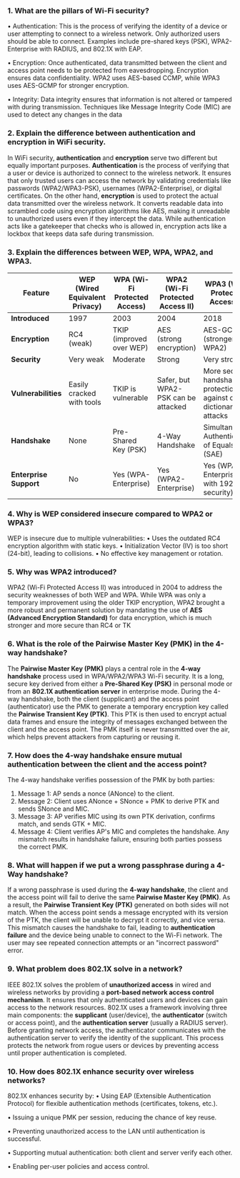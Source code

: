### 1. What are the pillars of Wi-Fi security?


•	Authentication: This is the process of verifying the identity of a device or user attempting to connect to a wireless network. Only authorized users should be able to connect. Examples include pre-shared keys (PSK), WPA2-Enterprise with RADIUS, and 802.1X with EAP.

•	Encryption: Once authenticated, data transmitted between the client and access point needs to be protected from eavesdropping. Encryption ensures data confidentiality. WPA2 uses AES-based CCMP, while WPA3 uses AES-GCMP for stronger encryption.

•	Integrity: Data integrity ensures that information is not altered or tampered with during transmission. Techniques like Message Integrity Code (MIC) are used to detect any changes in the data
### 2. Explain the difference between authentication and encryption in WiFi security.
In WiFi security, **authentication** and **encryption** serve two different but equally important purposes. **Authentication** is the process of verifying that a user or device is authorized to connect to the wireless network. It ensures that only trusted users can access the network by validating credentials like passwords (WPA2/WPA3-PSK), usernames (WPA2-Enterprise), or digital certificates. On the other hand, **encryption** is used to protect the actual data transmitted over the wireless network. It converts readable data into scrambled code using encryption algorithms like AES, making it unreadable to unauthorized users even if they intercept the data. While authentication acts like a gatekeeper that checks who is allowed in, encryption acts like a lockbox that keeps data safe during transmission.

### 3. Explain the differences between WEP, WPA, WPA2, and WPA3.
| Feature        | WEP (Wired Equivalent Privacy) | WPA (Wi-Fi Protected Access) | WPA2 (Wi-Fi Protected Access II) | WPA3 (Wi-Fi Protected Access III) |
|----------------|-------------------------------|------------------------------|----------------------------------|-----------------------------------|
| **Introduced** | 1997                          | 2003                         | 2004                             | 2018                              |
| **Encryption** | RC4 (weak)                    | TKIP (improved over WEP)     | AES (strong encryption)          | AES-GCMP (stronger than WPA2)     |
| **Security**   | Very weak                     | Moderate                     | Strong                           | Very strong                       |
| **Vulnerabilities** | Easily cracked with tools     | TKIP is vulnerable           | Safer, but WPA2-PSK can be attacked | More secure handshake, protection against offline dictionary attacks |
| **Handshake**  | None                          | Pre-Shared Key (PSK)         | 4-Way Handshake                  | Simultaneous Authentication of Equals (SAE) |
| **Enterprise Support** | No                        | Yes (WPA-Enterprise)         | Yes (WPA2-Enterprise)            | Yes (WPA3-Enterprise with 192-bit security) |
              
### 4. Why is WEP considered insecure compared to WPA2 or WPA3?
WEP is insecure due to multiple vulnerabilities:
•	Uses the outdated RC4 encryption algorithm with static keys.
•	Initialization Vector (IV) is too short (24-bit), leading to collisions.
•	No effective key management or rotation.

### 5. Why was WPA2 introduced?
WPA2 (Wi-Fi Protected Access II) was introduced in 2004 to address the security weaknesses of both WEP and WPA. While WPA was only a temporary improvement using the older TKIP encryption, WPA2 brought a more robust and permanent solution by mandating the use of **AES (Advanced Encryption Standard)** for data encryption, which is much stronger and more secure than RC4 or TK


### 6. What is the role of the Pairwise Master Key (PMK) in the 4-way handshake?
The **Pairwise Master Key (PMK)** plays a central role in the **4-way handshake** process used in WPA/WPA2/WPA3 Wi-Fi security. It is a long, secure key derived from either a **Pre-Shared Key (PSK)** in personal mode or from an **802.1X authentication server** in enterprise mode. During the 4-way handshake, both the client (supplicant) and the access point (authenticator) use the PMK to generate a temporary encryption key called the **Pairwise Transient Key (PTK)**. This PTK is then used to encrypt actual data frames and ensure the integrity of messages exchanged between the client and the access point. The PMK itself is never transmitted over the air, which helps prevent attackers from capturing or reusing it.

### 7. How does the 4-way handshake ensure mutual authentication between the client and the access point?
The 4-way handshake verifies possession of the PMK by both parties:
1.	Message 1: AP sends a nonce (ANonce) to the client.
2.	Message 2: Client uses ANonce + SNonce + PMK to derive PTK and sends SNonce and MIC.
3.	Message 3: AP verifies MIC using its own PTK derivation, confirms match, and sends GTK + MIC.
4.	Message 4: Client verifies AP's MIC and completes the handshake.
Any mismatch results in handshake failure, ensuring both parties possess the correct PMK.


### 8. What will happen if we put a wrong passphrase during a 4-Way handshake?
If a wrong passphrase is used during the **4-way handshake**, the client and the access point will fail to derive the same **Pairwise Master Key (PMK)**. As a result, the **Pairwise Transient Key (PTK)** generated on both sides will not match. When the access point sends a message encrypted with its version of the PTK, the client will be unable to decrypt it correctly, and vice versa. This mismatch causes the handshake to fail, leading to **authentication failure** and the device being unable to connect to the Wi-Fi network. The user may see repeated connection attempts or an "incorrect password" error.


### 9. What problem does 802.1X solve in a network?
IEEE 802.1X solves the problem of **unauthorized access** in wired and wireless networks by providing a **port-based network access control mechanism**. It ensures that only authenticated users and devices can gain access to the network resources. 802.1X uses a framework involving three main components: the **supplicant** (user/device), the **authenticator** (switch or access point), and the **authentication server** (usually a RADIUS server). Before granting network access, the authenticator communicates with the authentication server to verify the identity of the supplicant. This process protects the network from rogue users or devices by preventing access until proper authentication is completed.



### 10. How does 802.1X enhance security over wireless networks?
802.1X enhances security by:
•	Using EAP (Extensible Authentication Protocol) for flexible authentication methods (certificates, tokens, etc.).

•	Issuing a unique PMK per session, reducing the chance of key reuse.

•	Preventing unauthorized access to the LAN until authentication is successful.

•	Supporting mutual authentication: both client and server verify each other.

•	Enabling per-user policies and access control.

